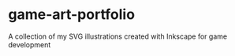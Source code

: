# game-art-portfolio
A collection of my SVG illustrations created with Inkscape for game development
